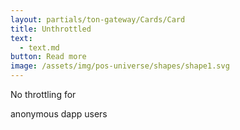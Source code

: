 ```yaml
---
layout: partials/ton-gateway/Cards/Card
title: Unthrottled
text:
  - text.md
button: Read more
image: /assets/img/pos-universe/shapes/shape1.svg
---
```


No throttling for

anonymous dapp users
